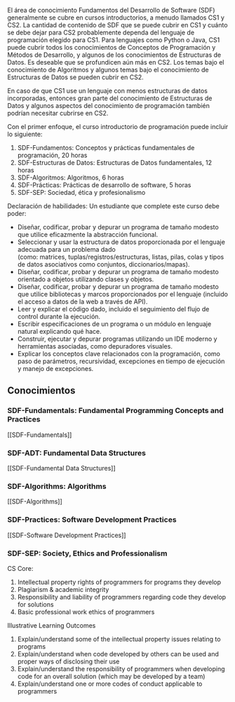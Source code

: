 El área de conocimiento Fundamentos del Desarrollo de Software (SDF) generalmente se cubre en cursos introductorios, a menudo llamados CS1 y CS2. La cantidad de contenido de SDF que se puede cubrir en CS1 y cuánto se debe dejar para CS2 probablemente dependa del lenguaje de programación elegido para CS1. Para lenguajes como Python o Java, CS1 puede cubrir todos los conocimientos de Conceptos de Programación y Métodos de Desarrollo, y algunos de los conocimientos de Estructuras de Datos. Es deseable que se profundicen aún más en CS2. Los temas bajo el conocimiento de Algoritmos y algunos temas bajo el conocimiento de Estructuras de Datos se pueden cubrir en CS2.

En caso de que CS1 use un lenguaje con menos estructuras de datos incorporadas, entonces gran parte del conocimiento de Estructuras de Datos y algunos aspectos del conocimiento de programación también podrían necesitar cubrirse en CS2.

Con el primer enfoque, el curso introductorio de programación puede incluir lo siguiente:

1. SDF-Fundamentos: Conceptos y prácticas fundamentales de programación, 20 horas
2. SDF-Estructuras de Datos: Estructuras de Datos fundamentales, 12 horas
3. SDF-Algoritmos: Algoritmos, 6 horas
4. SDF-Prácticas: Prácticas de desarrollo de software, 5 horas
5. SDF-SEP: Sociedad, ética y profesionalismo

Declaración de habilidades: Un estudiante que complete este curso debe poder:

- Diseñar, codificar, probar y depurar un programa de tamaño modesto que utilice eficazmente la abstracción funcional.
- Seleccionar y usar la estructura de datos proporcionada por el lenguaje adecuada para un problema dado (como: matrices, tuplas/registros/estructuras, listas, pilas, colas y tipos de datos asociativos como conjuntos, diccionarios/mapas).
- Diseñar, codificar, probar y depurar un programa de tamaño modesto orientado a objetos utilizando clases y objetos.
- Diseñar, codificar, probar y depurar un programa de tamaño modesto que utilice bibliotecas y marcos proporcionados por el lenguaje (incluido el acceso a datos de la web a través de API).
- Leer y explicar el código dado, incluido el seguimiento del flujo de control durante la ejecución.
- Escribir especificaciones de un programa o un módulo en lenguaje natural explicando qué hace.
- Construir, ejecutar y depurar programas utilizando un IDE moderno y herramientas asociadas, como depuradores visuales.
- Explicar los conceptos clave relacionados con la programación, como paso de parámetros, recursividad, excepciones en tiempo de ejecución y manejo de excepciones.

## Conocimientos
### SDF-Fundamentals: Fundamental Programming Concepts and Practices
[[SDF-Fundamentals]]
### SDF-ADT: Fundamental Data Structures
[[SDF-Fundamental Data Structures]]
### SDF-Algorithms: Algorithms
[[SDF-Algorithms]]
### SDF-Practices: Software Development Practices
[[SDF-Software Development Practices]]
### SDF-SEP: Society, Ethics and Professionalism
CS Core:
1. Intellectual property rights of programmers for programs they develop
2. Plagiarism & academic integrity
3. Responsibility and liability of programmers regarding code they develop for solutions
4. Basic professional work ethics of programmers

Illustrative Learning Outcomes
1. Explain/understand some of the intellectual property issues relating to programs
2. Explain/understand when code developed by others can be used and proper ways of disclosing their use
3. Explain/understand the responsibility of programmers when developing code for an overall solution (which may be developed by a team)
4. Explain/understand one or more codes of conduct applicable to programmers 

